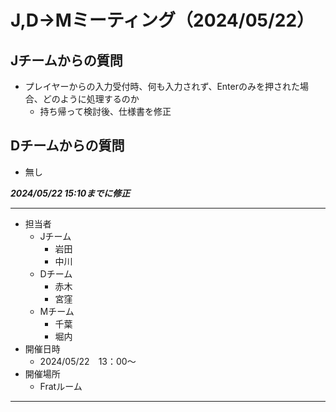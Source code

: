 # J,D->Mミーティング（2024/05/22）

## Jチームからの質問

* プレイヤーからの入力受付時、何も入力されず、Enterのみを押された場合、どのように処理するのか
    * 持ち帰って検討後、仕様書を修正

## Dチームからの質問
* 無し

***2024/05/22 15:10までに修正***
- - -
* 担当者
    * Jチーム
        * 岩田
        * 中川
    * Dチーム
        * 赤木
        * 宮窪
    * Mチーム
        * 千葉
        * 堀内
* 開催日時
    * 2024/05/22　13：00～
* 開催場所
    * Fratルーム
- - -